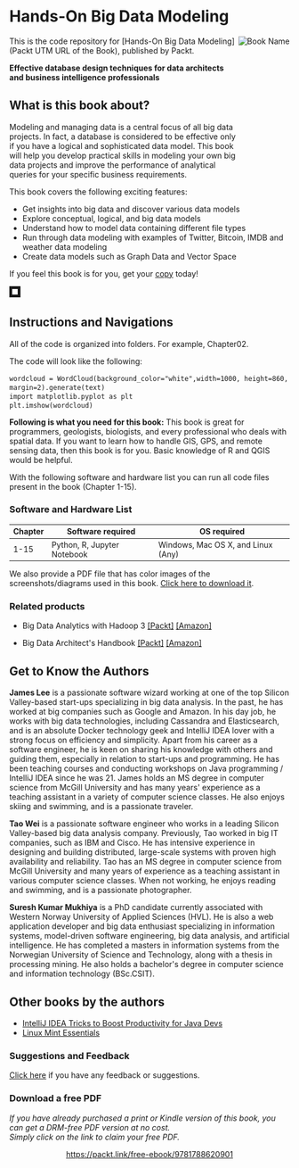 # Hands-On Big Data Modeling

<a href="https://india.packtpub.com/in/big-data-and-business-intelligence/hands-big-data-modeling"><img src="Cover Image URL of the Book" alt="Book Name" height="256px" align="right"></a>

This is the code repository for [Hands-On Big Data Modeling](Packt UTM URL of the Book), published by Packt.

**Effective database design techniques for data architects and business intelligence professionals**

## What is this book about?
Modeling and managing data is a central focus of all big data projects. In fact, a database is considered to be effective only if you have a logical and sophisticated data model. This book will help you develop practical skills in modeling your own big data projects and improve the performance of analytical queries for your specific business requirements.

This book covers the following exciting features: 
* Get insights into big data and discover various data models
* Explore conceptual, logical, and big data models
* Understand how to model data containing different file types
* Run through data modeling with examples of Twitter, Bitcoin, IMDB and weather data modeling
* Create data models such as Graph Data and Vector Space

If you feel this book is for you, get your [copy](https://www.amazon.com/dp/10DigitISBN) today!

<a href="https://www.packtpub.com/?utm_source=github&utm_medium=banner&utm_campaign=GitHubBanner"><img src="https://raw.githubusercontent.com/PacktPublishing/GitHub/master/GitHub.png" 
alt="https://www.packtpub.com/" border="5" /></a>


## Instructions and Navigations
All of the code is organized into folders. For example, Chapter02.

The code will look like the following:
```
wordcloud = WordCloud(background_color="white",width=1000, height=860, margin=2).generate(text)
import matplotlib.pyplot as plt
plt.imshow(wordcloud)
```

**Following is what you need for this book:**
This book is great for programmers, geologists, biologists, and every professional who deals with spatial data. If you want to learn how to handle GIS, GPS, and remote sensing data, then this book is for you. Basic knowledge of R and QGIS would be helpful.

With the following software and hardware list you can run all code files present in the book (Chapter 1-15).

### Software and Hardware List

| Chapter  | Software required                   | OS required                        |
| -------- | ------------------------------------| -----------------------------------|
| 1-15      | Python, R, Jupyter Notebook        | Windows, Mac OS X, and Linux (Any) |


We also provide a PDF file that has color images of the screenshots/diagrams used in this book. [Click here to download it](https://www.packtpub.com/sites/default/files/downloads/9781788620901_ColorImages.pdf).


### Related products <Other books you may enjoy>
* Big Data Analytics with Hadoop 3 [[Packt]](https://india.packtpub.com/in/big-data-and-business-intelligence/big-data-analytics-hadoop-3?utm_source=github&utm_medium=repository&utm_campaign=9781788628846) [[Amazon]](https://www.amazon.com/dp/1788628845)

* Big Data Architect's Handbook [[Packt]](https://india.packtpub.com/in/big-data-and-business-intelligence/big-data-architects-handbook?utm_source=github&utm_medium=repository&utm_campaign=9781788835824) [[Amazon]](https://www.amazon.com/dp/1788835824)

## Get to Know the Authors
**James Lee**
is a passionate software wizard working at one of the top Silicon Valley-based start-ups specializing in big data analysis. In the past, he has worked at big companies such as Google and Amazon. In his day job, he works with big data technologies, including Cassandra and Elasticsearch, and is an absolute Docker technology geek and IntelliJ IDEA lover with a strong focus on efficiency and simplicity. Apart from his career as a software engineer, he is keen on sharing his knowledge with others and guiding them, especially in relation to start-ups and programming. He has been teaching courses and conducting workshops on Java programming / IntelliJ IDEA since he was 21. James holds an MS degree in computer science from McGill University and has many years' experience as a teaching assistant in a variety of computer science classes. He also enjoys skiing and swimming, and is a passionate traveler.

**Tao Wei**
is a passionate software engineer who works in a leading Silicon Valley-based big data analysis company. Previously, Tao worked in big IT companies, such as IBM and Cisco. He has intensive experience in designing and building distributed, large-scale systems with proven high availability and reliability. Tao has an MS degree in computer science from McGill University and many years of experience as a teaching assistant in various computer science classes. When not working, he enjoys reading and swimming, and is a passionate photographer.

**Suresh Kumar Mukhiya**
is a PhD candidate currently associated with Western Norway University of Applied Sciences (HVL). He is also a web application developer and big data enthusiast specializing in information systems, model-driven software engineering, big data analysis, and artificial intelligence. He has completed a masters in information systems from the Norwegian University of Science and Technology, along with a thesis in processing mining. He also holds a bachelor's degree in computer science and information technology (BSc.CSIT).

## Other books by the authors
* [IntelliJ IDEA Tricks to Boost Productivity for Java Devs](https://www.packtpub.com/networking-and-servers/mastering-linux-network-administration?utm_source=github&utm_medium=repository&utm_campaign=9781788625395)
* [Linux Mint Essentials](https://www.packtpub.com/networking-and-servers/linux-mint-essentials?utm_source=github&utm_medium=repository&utm_campaign=9781782168157)

### Suggestions and Feedback
[Click here](https://docs.google.com/forms/d/e/1FAIpQLSdy7dATC6QmEL81FIUuymZ0Wy9vH1jHkvpY57OiMeKGqib_Ow/viewform) if you have any feedback or suggestions.
### Download a free PDF

 <i>If you have already purchased a print or Kindle version of this book, you can get a DRM-free PDF version at no cost.<br>Simply click on the link to claim your free PDF.</i>
<p align="center"> <a href="https://packt.link/free-ebook/9781788620901">https://packt.link/free-ebook/9781788620901 </a> </p>